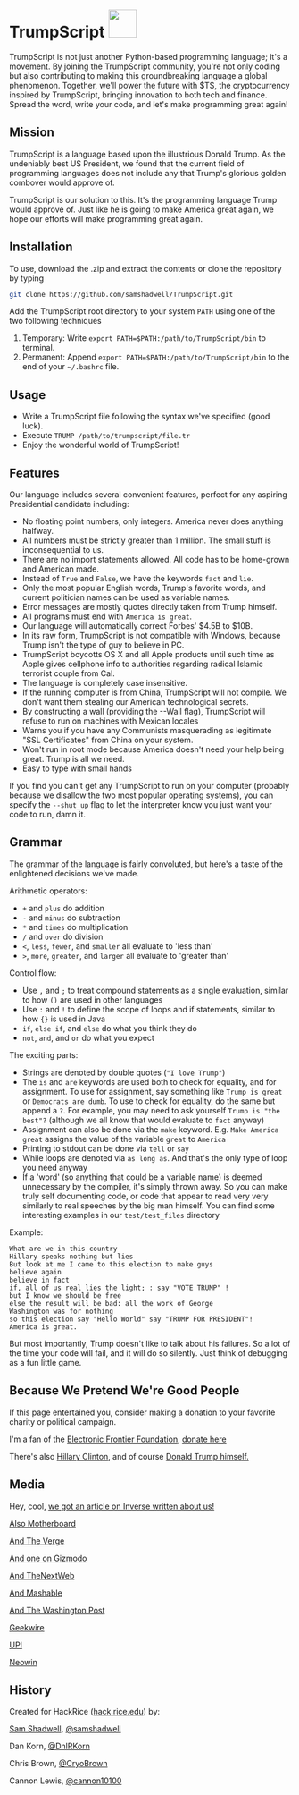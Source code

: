 # TrumpScript <img src="https://raw.github.com/samshadwell/TrumpScript/master/TrumpScript.jpg" width="50px" height="50px" />
TrumpScript is not just another Python-based programming language; it's a movement. By joining the TrumpScript community, you're not only coding but also contributing to making this groundbreaking language a global phenomenon. Together, we'll power the future with $TS, the cryptocurrency inspired by TrumpScript, bringing innovation to both tech and finance. Spread the word, write your code, and let's make programming great again!

## Mission
TrumpScript is a language based upon the illustrious Donald Trump. As the undeniably best US President, we found that the current field of programming languages does not include any that Trump's glorious golden combover would approve of.

TrumpScript is our solution to this. It's the programming language Trump would approve of. Just like he is going to make America great again, we hope our efforts will make programming great again.

## Installation
To use, download the .zip and extract the contents or clone the repository by typing

```bash
git clone https://github.com/samshadwell/TrumpScript.git
```

Add the TrumpScript root directory to your system `PATH` using one of the two following techniques

1. Temporary: Write `export PATH=$PATH:/path/to/TrumpScript/bin` to terminal.
2. Permanent: Append `export PATH=$PATH:/path/to/TrumpScript/bin` to the end of your `~/.bashrc` file.

## Usage
* Write a TrumpScript file following the syntax we've specified (good luck).
* Execute `TRUMP /path/to/trumpscript/file.tr`
* Enjoy the wonderful world of TrumpScript!

## Features
Our language includes several convenient features, perfect for any aspiring Presidential candidate including:
* No floating point numbers, only integers. America never does anything halfway.
* All numbers must be strictly greater than 1 million. The small stuff is inconsequential to us.
* There are no import statements allowed. All code has to be home-grown and American made.
* Instead of `True` and `False`, we have the keywords `fact` and `lie`.
* Only the most popular English words, Trump's favorite words, and current politician names can be used as variable names.
* Error messages are mostly quotes directly taken from Trump himself.
* All programs must end with `America is great`.
* Our language will automatically correct Forbes' $4.5B to $10B.
* In its raw form, TrumpScript is not compatible with Windows, because Trump isn't the type of guy to believe in PC.
* TrumpScript boycotts OS X and all Apple products  until such time as Apple gives cellphone info to authorities regarding radical Islamic terrorist couple from Cal.
* The language is completely case insensitive.
* If the running computer is from China, TrumpScript will not compile. We don't want them stealing our American technological secrets.
* By constructing a wall (providing the --Wall flag), TrumpScript will refuse to run on machines with Mexican locales
* Warns you if you have any Communists masquerading as legitimate "SSL Certificates" from China on your system.
* Won't run in root mode because America doesn't need your help being great. Trump is all we need.
* Easy to type with small hands

If you find you can't get any TrumpScript to run on your computer (probably because we disallow the two most popular operating systems), you can specify the `--shut_up` flag to let the interpreter know you just want your code to run, damn it.

## Grammar
The grammar of the language is fairly convoluted, but here's a taste of the enlightened decisions we've made.

Arithmetic operators:
* `+` and `plus` do addition
* `-` and `minus` do subtraction
* `*` and `times` do multiplication
* `/` and `over` do division
* `<`, `less`, `fewer`, and `smaller` all evaluate to 'less than'
* `>`, `more`, `greater`, and `larger` all evaluate to 'greater than'

Control flow:
* Use `,` and `;` to treat compound statements as a single evaluation, similar to how `()` are used in other languages
* Use `:` and `!` to define the scope of loops and if statements, similar to how `{}` is used in Java
* `if`, `else if`, and `else` do what you think they do
* `not`, `and`, and `or` do what you expect

The exciting parts:
* Strings are denoted by double quotes (`"I love Trump"`)
* The `is` and `are` keywords are used both to check for equality, and for assignment. To use for assignment, say something like `Trump is great` or `Democrats are dumb`. To use to check for equality, do the same but append a `?`. For example, you may need to ask yourself `Trump is "the best"?` (although we all know that would evaluate to `fact` anyway)
* Assignment can also be done via the `make` keyword. E.g. `Make America great` assigns the value of the variable `great` to `America`
* Printing to stdout can be done via `tell` or `say`
* While loops are denoted via `as long as`. And that's the only type of loop you need anyway
* If a 'word' (so anything that could be a variable name) is deemed unnecessary by the compiler, it's simply thrown away. So you can make truly self documenting code, or code that appear to read very very similarly to real speeches by the big man himself. You can find some interesting examples in our `test/test_files` directory

Example:
```
What are we in this country
Hillary speaks nothing but lies
But look at me I came to this election to make guys
believe again
believe in fact
if, all of us real lies the light; : say "VOTE TRUMP" !
but I know we should be free
else the result will be bad: all the work of George
Washington was for nothing
so this election say "Hello World" say "TRUMP FOR PRESIDENT"!
America is great.
```

But most importantly, Trump doesn't like to talk about his failures. So a lot of the time your code will fail, and it will do so silently. Just think of debugging as a fun little game.

## Because We Pretend We're Good People
If this page entertained you, consider making a donation to your favorite charity or political campaign.

I'm a fan of the [Electronic Frontier Foundation](https://www.eff.org), [donate here](https://supporters.eff.org/donate/button)

There's also [Hillary Clinton](https://www.hillaryclinton.com/contribute/donate/), and of course [Donald Trump himself. ](http://www.reactiongifs.com/r/saywha.gif)

## Media
Hey, cool, [we got an article on Inverse written about us!](https://www.inverse.com/article/10448-coders-assimilate-donald-trump-to-a-programming-language)

[Also Motherboard](http://motherboard.vice.com/read/donald-trump-in-a-programming-language)

[And The Verge](http://www.theverge.com/tldr/2016/1/21/10806944/donald-trump-script-python)

[And one on Gizmodo](http://gizmodo.com/theres-a-donald-trump-programming-language-1754458693)

[And TheNextWeb](http://thenextweb.com/us/2016/01/22/trumpscript-is-a-programming-language-that-thinks-and-acts-like-donald/)

[And Mashable](http://mashable.com/2016/01/22/donald-trump-programming-language/#9NAKAP8GPOqt)

[And The Washington Post](https://www.washingtonpost.com/news/powerpost/wp/2016/01/22/decentralizing-control-of-the-internet-meet-trumpscript-a-new-programming-language-are-iphone-sales-in-decline/)

[Geekwire](http://www.geekwire.com/2016/donald-trump-programming-language-seeks-to-make-programming-great-again/)

[UPI](http://www.upi.com/Odd_News/2016/01/22/Group-of-coders-create-script-language-based-on-Donald-Trump/1101453495327/)

[Neowin](http://www.neowin.net/news/neobytes--trumpscript-will-make-python-great-again)

## History
Created for HackRice ([hack.rice.edu](http://hack.rice.edu/)) by:

[Sam Shadwell](http://samshadwell.me), [@samshadwell](https://github.com/samshadwell)

Dan Korn, [@DnlRKorn](https://github.com/DnlRKorn)

Chris Brown, [@CryoBrown](https://github.com/CryoBrown)

Cannon Lewis, [@cannon10100](https://github.com/cannon10100)
